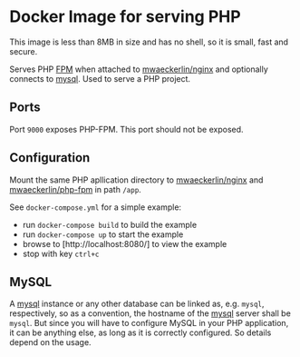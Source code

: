 # Docker Image for serving PHP

This image is less than 8MB in size and has no shell, so it is small, fast and secure.

Serves PHP [FPM] when attached to [mwaeckerlin/nginx] and optionally connects to [mysql]. Used to serve a PHP project.

## Ports

Port `9000` exposes PHP-FPM. This port should not be exposed.

## Configuration

Mount the same PHP apllication directory to [mwaeckerlin/nginx] and [mwaeckerlin/php-fpm] in path `/app`.

See `docker-compose.yml` for a simple example:

- run `docker-compose build` to build the example
- run `docker-compose up` to start the example
- browse to [http://localhost:8080/] to view the example
- stop with key `ctrl+c`

## MySQL

A [mysql] instance or any other database can be linked as, e.g. `mysql`, respectively, so as a convention, the hostname of the [mysql] server shall be `mysql`. But since you will have to configure MySQL in your PHP application, it can be anything else, as long as it is correctly configured. So details depend on the usage.

[mwaeckerlin]: https://marc.wäckerlin.ch/privat/kontakt "contact author Marc Wäckerlin"
[mysql]: https://hub.docker.com/_/mysql "get the image from docker hub"
[mwaeckerlin/php-fpm]: https://hub.docker.com/r/mwaeckerlin/php-fpm "get the image from docker hub"
[mwaeckerlin/nginx]: https://hub.docker.com/r/mwaeckerlin/nginx "get the image from docker hub"
[mwaeckerlin/roundcube]: https://hub.docker.com/r/mwaeckerlin/nginx "get the image from docker hub"
[fpm]: https://php-fpm.org/ "FastCGI Process Manager"
